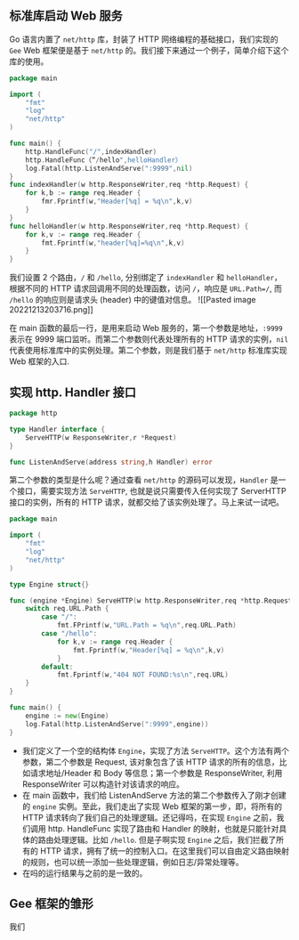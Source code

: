 ## 标准库启动 Web 服务

Go 语言内置了 `net/http` 库，封装了 HTTP 网络编程的基础接口，我们实现的 `Gee` Web 框架便是基于 `net/http` 的。我们接下来通过一个例子，简单介绍下这个库的使用。

```go
package main

import (
	"fmt"
	"log"
	"net/http"
)

func main() {
	http.HandleFunc("/",indexHandler)
	http.HandleFunc（“/hello",helloHandler）
	log.Fatal(http.ListenAndServe(":9999",nil)
}
func indexHandler(w http.ResponseWriter,req *http.Request) {
	for k,b := range req.Header {
		fmr.Fprintf(w,"Header[%q] = %q\n",k,v)
	}
}
func helloHandler(w http.ResponseWriter,req *http.Request) {
	for k,v := range req.Header {
		fmt.Fprintf(w,"header[%q]=%q\n",k,v)
	}
}
```

我们设置 2 个路由，`/` 和 `/hello`, 分别绑定了 `indexHandler` 和 `helloHandler`，根据不同的 HTTP 请求回调用不同的处理函数，访问 `/`，响应是 `URL.Path=/`, 而 `/hello` 的响应则是请求头 (header) 中的键值对信息。
![[Pasted image 20221213203716.png]]

在 main 函数的最后一行，是用来启动 Web 服务的，第一个参数是地址，`:9999` 表示在 9999 端口监听。而第二个参数则代表处理所有的 HTTP 请求的实例，`nil` 代表使用标准库中的实例处理。第二个参数，则是我们基于 `net/http` 标准库实现 Web 框架的入口.

## 实现 http. Handler 接口

```go
package http

type Handler interface {
	ServeHTTP(w ResponseWriter,r *Request)
}

func ListenAndServe(address string,h Handler) error
```

第二个参数的类型是什么呢？通过查看 `net/http` 的源码可以发现，`Handler` 是一个接口，需要实现方法 `ServeHTTP`, 也就是说只需要传入任何实现了 ServerHTTP 接口的实例，所有的 HTTP 请求，就都交给了该实例处理了。马上来试一试吧。

```go
package main 

import (
	"fmt"
	"log"
	"net/http"
)

type Engine struct{}

func (engine *Engine) ServeHTTP(w http.ResponseWriter,req *http.Request){
	switch req.URL.Path {
		case "/":
			fmt.FPrintf(w,"URL.Path = %q\n",req.URL.Path)
		case "/hello":
			for k,v := range req.Header {
				fmt.Fprintf(w,"Header[%q] = %q\n",k,v)
			}
		default:
			fmt.Fprintf(w,"404 NOT FOUND:%s\n",req.URL)
	}
}

func main() {
	engine := new(Engine)
	log.Fatal(http.ListenAndServe(":9999",engine))
}
```

- 我们定义了一个空的结构体 `Engine`，实现了方法 `ServeHTTP`。这个方法有两个参数，第二个参数是 Request, 该对象包含了该 HTTP 请求的所有的信息，比如请求地址/Header 和 Body 等信息；第一个参数是 ResponseWriter, 利用 ResponseWriter 可以构造针对该请求的响应。
- 在 main 函数中，我们给 ListenAndServe 方法的第二个参数传入了刚才创建的 `engine` 实例。至此，我们走出了实现 Web 框架的第一步，即，将所有的 HTTP 请求转向了我们自己的处理逻辑。还记得吗，在实现 `Engine` 之前，我们调用 http. HandleFunc 实现了路由和 Handler 的映射，也就是只能针对具体的路由处理逻辑。比如 `/hello`. 但是子啊实现 `Engine` 之后，我们拦截了所有的 HTTP 请求，拥有了统一的控制入口。在这里我们可以自由定义路由映射的规则，也可以统一添加一些处理逻辑，例如日志/异常处理等。
- 在吗的运行结果与之前的是一致的。

## Gee 框架的雏形

我们